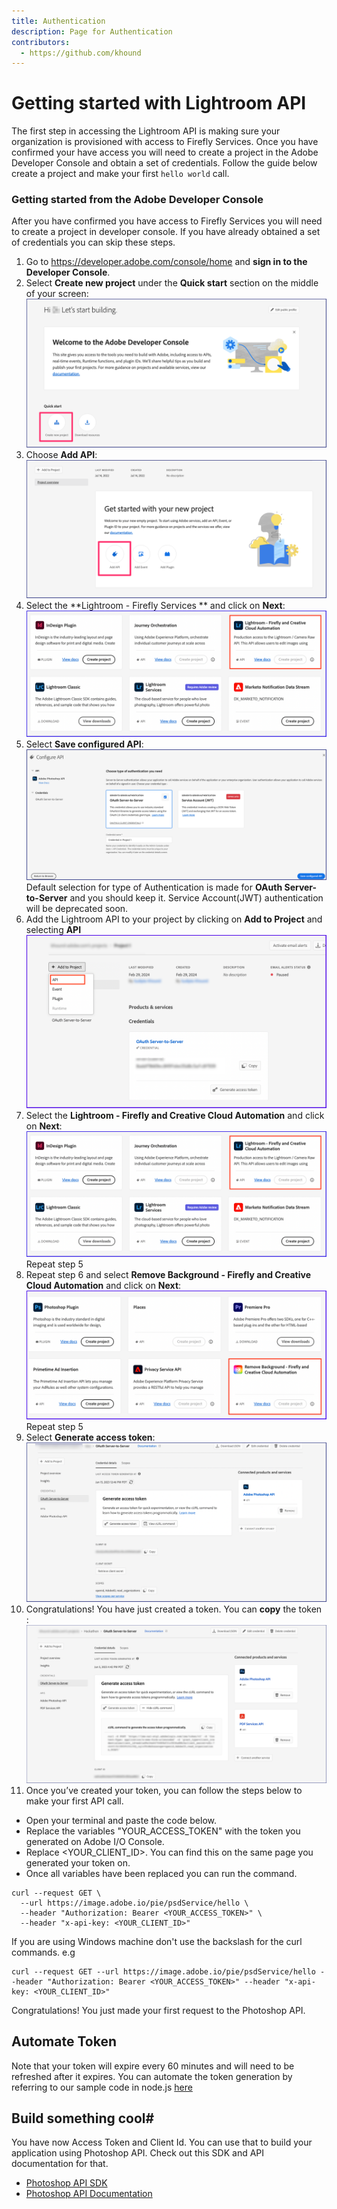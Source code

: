 ```yaml
---
title: Authentication
description: Page for Authentication
contributors:
  - https://github.com/khound
---
```

# Getting started with Lightroom API

The first step in accessing the Lightroom API is making sure your organization is provisioned with access to Firefly Services. Once you have confirmed your have access you will need to create a project in the Adobe Developer Console and obtain a set of credentials. Follow the guide below create a project and make your first `hello world` call.

### Getting started from the Adobe Developer Console

 After you have confirmed you have access to Firefly Services you will need to create a project in developer console. If you have already obtained a set of credentials you can skip these steps.

1. Go to https://developer.adobe.com/console/home and **sign in to the Developer Console**.
2. Select **Create new project** under the **Quick start** section on the middle of your screen:
![Screenshot](images/CreateNewProjectConsole.png)
3. Choose **Add API**:
![Screenshot](images/AddAPIConsole.png)
4. Select the **Lightroom - Firefly Services ** and click on **Next**:
![Screenshot](images/AddAPIConsoleLRFF.png)
5. Select **Save configured API**:
![Screenshot](images/ServicePrincipalConsole.png)
Default selection for type of Authentication is made for **OAuth Server-to-Server** and you should keep it. Service Account(JWT) authentication will be deprecated soon.
6. Add the Lightroom API to your project by clicking on **Add to Project** and selecting **API**
![Screenshot](images/AddAnotherAPI.png)
7. Select the **Lightroom - Firefly and Creative Cloud Automation** and click on **Next**:
![Screenshot](images/AddAPIConsoleLRFF.png)
Repeat step 5
8. Repeat step 6 and select **Remove Background - Firefly and Creative Cloud Automation** and click on **Next**:
![Screenshot](images/AddAPIConsoleRBFF.png)
Repeat step 5
9. Select **Generate access token**:
![Screenshot](images/GenerateAccessTokenFromConsole.png)
10. Congratulations! You have just created a token. You can **copy** the token :
![Screenshot](images/AccessTokenCurlConsole.png)
11. Once you’ve created your token, you can follow the steps below to make your first API call.
   - Open your terminal and paste the code below.
   - Replace the variables "YOUR_ACCESS_TOKEN" with the token you generated on Adobe I/O Console.
   - Replace <YOUR_CLIENT_ID>. You can find this on the same page you generated your token on.
   - Once all variables have been replaced you can run the command.

``` shell
curl --request GET \
  --url https://image.adobe.io/pie/psdService/hello \
  --header "Authorization: Bearer <YOUR_ACCESS_TOKEN>" \
  --header "x-api-key: <YOUR_CLIENT_ID>"
```

If you are using Windows machine don't use the backslash for the curl commands. e.g
``` shell
curl --request GET --url https://image.adobe.io/pie/psdService/hello --header "Authorization: Bearer <YOUR_ACCESS_TOKEN>" --header "x-api-key: <YOUR_CLIENT_ID>"
```
Congratulations! You just made your first request to the Photoshop API.

## Automate Token
Note that your token will expire every 60 minutes and will need to be refreshed after it expires. You can automate the token generation by referring to our sample code in node.js [here](https://github.com/AdobeDocs/cis-photoshop-api-docs/blob/main/sample-code/service-principal-sample-app/index.js)

## Build something cool#
You have now Access Token and Client Id. You can use that to build your application using Photoshop API.
Check out this SDK and API documentation for that.
- [Photoshop API SDK](https://github.com/adobe/adobe-photoshop-api-sdk#readme)
- [Photoshop API Documentation](../api/)
